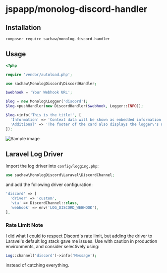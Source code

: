 # jspapp/monolog-discord-handler

## Installation
`composer require sachaw/monolog-discord-handler`

## Usage
```php
<?php

require 'vendor/autoload.php';

use sachaw\MonologDiscord\DiscordHandler;

$webhook = 'Your Webhook URL';

$log = new Monolog\Logger('discord');
$log->pushHandler(new DiscordHandler($webhook, Logger::INFO));

$log->info('This is the title!', [
  'Information' => 'Context data will be shown as embedded information.',
  'Additional' => 'The footer of the card also displays the logger\'s name and error level, along with the event\'s timestamp.'
]);
```

![Sample image](sample.png)

## Laravel Log Driver

Import the log driver into `config/logging.php`:
```php
use sachaw\MonologDiscord\Laravel\DiscordChannel;
```
and add the following driver configuration:
```php
'discord' => [
  'driver' => 'custom',
  'via' => DiscordChannel::class,
  'webhook' => env('LOG_DISCORD_WEBHOOK'),
],
```

### Rate Limit Note
I did what I could to respect Discord's rate limit, but adding the driver to Laravel's default log stack gave me issues. Use with caution in production environments, and consider selectively using:
```php
Log::channel('discord')->info('Message');
```
instead of catching everything.
